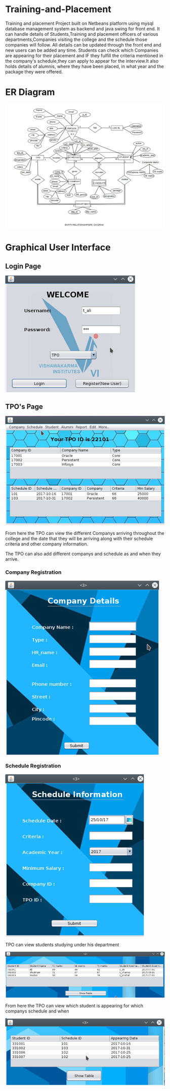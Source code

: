 # Training-and-Placement
Training and placement Project built on Netbeans platform using mysql database management system as backend and java swing for front end. It can handle details of Students,Training and placement officers of various departments,Companies visiting the college and the schedule those companies will follow. All details can be updated through the front end and new users can be added any time. Students can check which Companies are appearing for their placement and IF they fulfill the criteria mentioned in the company's schedule,they can apply to appear for the interview.It also holds details of alumnis, where they have been placed, in what year and the package they were offered.
# ER Diagram
![ER Diagram](https://github.com/aliasgar521/Training-and-Placement/blob/master/Screenshots/ER1.png)


# Graphical User Interface
## Login Page

![Login Page](https://github.com/aliasgar521/Training-and-Placement/blob/master/Screenshots/1.png)

## TPO's Page

![TPO Page](https://github.com/aliasgar521/Training-and-Placement/blob/master/Screenshots/2.png)

From here the TPO can view the different Companys arriving throughout the college and the date that they will be arriving along with their schedule criteria and other company information. 

The TPO can also add different companys and schedule as and when they arrive.

### Company Registration

![company registration](https://github.com/aliasgar521/Training-and-Placement/blob/master/Screenshots/14.png)

### Schedule Registration

![schedule registration](https://github.com/aliasgar521/Training-and-Placement/blob/master/Screenshots/15.png)

TPO can view students studying under his department

![student information](https://github.com/aliasgar521/Training-and-Placement/blob/master/Screenshots/3.png)

From here the TPO can view which student is appearing for which companys schedule and when

![Student appearing](https://github.com/aliasgar521/Training-and-Placement/blob/master/Screenshots/4.png)
